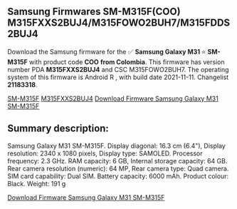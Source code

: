 <h2>Samsung Firmwares SM-M315F(COO) M315FXXS2BUJ4/M315FOWO2BUH7/M315FDDS2BUJ4</h2>
Download the Samsung firmware for the ✅ <strong>Samsung Galaxy M31 </strong> ⭐ <strong>SM-M315F</strong> with product code <strong>COO</strong> <strong> from Colombia</strong>. This firmware has version number PDA <strong>M315FXXS2BUJ4</strong> and CSC M315FOWO2BUH7. The operating system of this firmware is Android R , with build date 2021-11-11. Changelist <strong>21183318</strong>.


[SM-M315F](https://samfirm.shop/samsung/model/SM-M315F)
[M315FXXS2BUJ4](https://samfirm.shop/samsung/pda/M315FXXS2BUJ4)
[Download Firmware Samsung Galaxy M31 SM-M315F](https://samfirm.shop/samsung/firmware/474075)
<h2>Summary description:</h2>
<p>Samsung Galaxy M31 SM-M315F. Display diagonal: 16.3 cm (6.4"), Display resolution: 2340 x 1080 pixels, Display type: SAMOLED. Processor frequency: 2.3 GHz. RAM capacity: 6 GB, Internal storage capacity: 64 GB. Rear camera resolution (numeric): 64 MP, Rear camera type: Quad camera. SIM card capability: Dual SIM. Battery capacity: 6000 mAh. Product colour: Black. Weight: 191 g</p>


[Download Firmware Samsung Galaxy M31 SM-M315F](https://samfirm.shop/samsung/firmware/474075)

